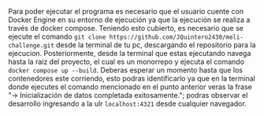 Para poder ejecutar el programa es necesario que el usuario cuente con Docker Engine en su entorno de ejecución ya que la ejecución se realiza a través de docker compose.
Teniendo esto cubierto, es necesario que se ejecute el comando `git clone https://github.com/JQuintero2430/meli-challenge.git` desde la terminal de tu pc, descargando el repositorio para la ejecucion.
Posteriormente, desde la terminal que estas ejecutando navega hasta la raiz del proyecto, el cual es un monorrepo y ejecuta el comando `docker compose up --build`.
Deberas esperar un momento hasta que los contenedores este corriendo, esto podras identificarlo ya que en la terminal donde ejecutes el comando mencionado en el punto anterior veras la frase "-> Inicialización de datos completada exitosamente."; podras observar el desarrollo ingresando a la ulr `localhost:4321` desde cualquier navegador.
